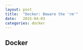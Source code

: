 ```yaml
---
layout: post
title:  "Docker: Beware the 'rm'"
date:   2015-04-03
categories: docker
---
```


## Docker
